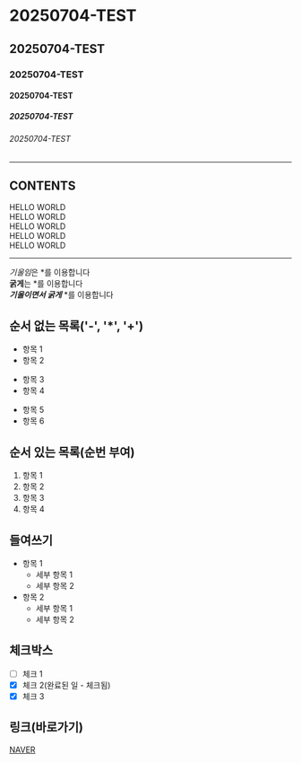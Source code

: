 
<!-- 제목 -->

# 20250704-TEST
## 20250704-TEST
### 20250704-TEST
#### 20250704-TEST
##### 20250704-TEST
###### 20250704-TEST

<!-- 수평선 : '---', '***', '___' -->

---
CONTENTS
---

<!-- 줄바꿈 (문장 끝에 Space 2회, ) -->

HELLO WORLD  
HELLO WORLD<br>
HELLO WORLD<br>
HELLO WORLD<br>
HELLO WORLD<br>

---

<!-- 강조 (기울임: *, 굵게: **, 굵게+기울임: ***) --->
*기울임*은 *를 이용합니다<br>
**굵게**는 *를 이용합니다<br>
***기울이면서 굵게*** *를 이용합니다<br>

<!-- 목록 -->
## 순서 없는 목록('-', '*', '+')
- 항목 1
- 항목 2
* 항목 3
* 항목 4
+ 항목 5
+ 항목 6

## 순서 있는 목록(순번 부여)
1. 항목 1
2. 항목 2
3. 항목 3
4. 항목 4

## 들여쓰기
- 항목 1
  - 세부 항목 1
  - 세부 항목 2
- 항목 2
  - 세부 항목 1
  - 세부 항목 2

## 체크박스
- [ ] 체크 1
- [X] 체크 2(완료된 일 - 체크됨)
- [X] 체크 3 

## 링크(바로가기)
[NAVER](https://www.naver.com/)


